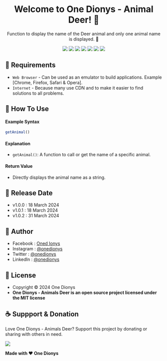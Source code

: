 <h1 align="center">Welcome to One Dionys - Animal Deer! 👋 </h1>

<p align="center">Function to display the name of the Deer animal and only one animal name is displayed. 💖 </p>

<p align="center">
<img src="https://img.shields.io/github/contributors/onedionys/onedionys-animal-deer?style=flat-square">
<img src="https://img.shields.io/github/issues/onedionys/onedionys-animal-deer?style=flat-square">
<img src="https://img.shields.io/github/stars/onedionys/onedionys-animal-deer?style=flat-square"> 
<img src="https://img.shields.io/github/forks/onedionys/onedionys-animal-deer?style=flat-square">
<img src="https://img.shields.io/github/last-commit/onedionys/onedionys-animal-deer.svg?style=flat-square">
<img src="https://img.shields.io/github/languages/code-size/onedionys/onedionys-animal-deer?style=flat-square">
<img src="https://img.shields.io/github/license/onedionys/onedionys-animal-deer?style=flat-square">
</p>

## 💾 Requirements

* `Web Browser` - Can be used as an emulator to build applications. Example [Chrome, Firefox, Safari & Opera].
* `Internet` - Because many use CDN and to make it easier to find solutions to all problems.

## 🎯 How To Use

#### Example Syntax

```javascript
getAnimal()
```

#### Explanation

* `getAnimal()`: A function to call or get the name of a specific animal.

#### Return Value

* Directly displays the animal name as a string.

## 📆 Release Date

* v1.0.0 : 18 March 2024
* v1.0.1 : 18 March 2024
* v1.0.2 : 31 March 2024

## 🧑 Author

* Facebook : <a href="https://www.facebook.com/theonedionys"> Oned Ionys</a>
* Instagram : <a href="https://www.instagram.com/onedionys/"> @onedionys</a>
* Twitter : <a href="https://twitter.com/onedionys"> @onedionys</a>
* LinkedIn :  <a href="https://www.linkedin.com/in/onedionys/"> @onedionys</a>

## 📝 License

* Copyright © 2024 One Dionys
* **One Dionys - Animals Deer is an open source project licensed under the MIT license**

## ☕️ Suppport & Donation

Love One Dionys - Animals Deer? Support this project by donating or sharing with others in need.

<a href="https://www.buymeacoffee.com/onedionys"><img src="https://img.shields.io/badge/Buy_Me_A_Coffee-FFDD00?style=for-the-badge&logo=buy-me-a-coffee&logoColor=black"/> </a>

**Made with ❤️ One Dionys**
